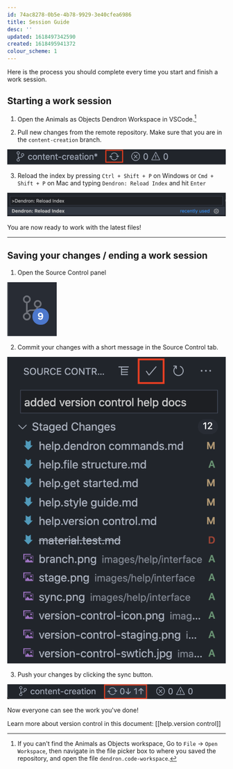 ```yaml
---
id: 74ac8278-0b5e-4b78-9929-3e40cfea6986
title: Session Guide
desc: ''
updated: 1618497342590
created: 1618495941372
colour_scheme: 1
---
```


Here is the process you should complete every time you start and finish a work session.

## Starting a work session

1. Open the Animals as Objects Dendron Workspace in VSCode.[^1]

2. Pull new changes from the remote repository. Make sure that you are in the `content-creation` branch.

![Sync](images/help/interface/sync.png)

3. Reload the index by pressing `Ctrl + Shift + P` on Windows or `Cmd + Shift + P` on Mac and typing `Dendron: Reload Index` and hit `Enter`

![Reload index](images/help/interface/reload.png)

You are now ready to work with the latest files!

---

## Saving your changes / ending a work session

1. Open the Source Control panel

![Version control](images/help/interface/version-control-icon.png)

2. Commit your changes with a short message in the Source Control tab.

![Commit changes](images/help/interface/commit-new-changes.png)

3. Push your changes by clicking the sync button.

![Push changes](images/help/interface/push.png)

Now everyone can see the work you've done!

Learn more about version control in this document: [[help.version control]]


[^1]: If you can't find the Animals as Objects workspace, Go to `File` -> `Open Workspace`, then navigate in the file picker box to where you saved the repository, and open the file `dendron.code-workspace`.